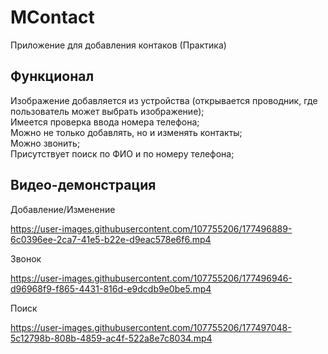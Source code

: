 # MContact
 Приложение для добавления контаков (Практика)

## Функционал
 Изображение добавляется из устройства (открывается проводник, где пользователь может выбрать изображение);  
 Имеется проверка ввода номера телефона;  
 Можно не только добавлять, но и изменять контакты;  
 Можно звонить;  
 Присутствует поиск по ФИО и по номеру телефона;  
 
## Видео-демонстрация
Добавление/Изменение  





https://user-images.githubusercontent.com/107755206/177496889-6c0396ee-2ca7-41e5-b22e-d9eac578e6f6.mp4  


Звонок  








https://user-images.githubusercontent.com/107755206/177496946-d96968f9-f865-4431-816d-e9dcdb9e0be5.mp4  


Поиск  







https://user-images.githubusercontent.com/107755206/177497048-5c12798b-808b-4859-ac4f-522a8e7c8034.mp4
